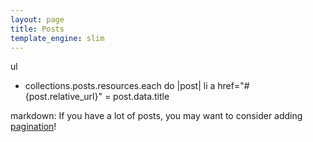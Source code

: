 ```yaml
---
layout: page
title: Posts
template_engine: slim
---
```


ul
  - collections.posts.resources.each do |post|
    li
      a href="#{post.relative_url}"
        = post.data.title

markdown:
  If you have a lot of posts, you may want to consider adding [pagination](https://www.bridgetownrb.com/docs/content/pagination)!
